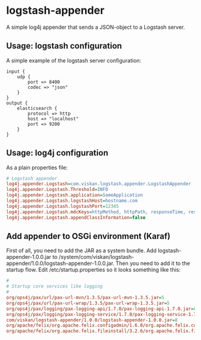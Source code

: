 logstash-appender
=================

A simple log4j appender that sends a JSON-object to a Logstash server.


Usage: logstash configuration
-----------------------------
A simple example of the logstash server configuration:

	input {
		udp {
			port => 8400
			codec => "json"
		}
	}
	output {
		elasticsearch {
			protocol => http
			host => "localhost"
			port => 9200
		}
	}
	

Usage: log4j configuration
--------------------------
As a plain properties file:
```ini
# Logstash appender
log4j.appender.Logstash=com.viskan.logstash.appender.LogstashAppender
log4j.appender.Logstash.Threshold=INFO
log4j.appender.Logstash.application=SomeApplication
log4j.appender.Logstash.logstashHost=hostname.com
log4j.appender.Logstash.logstashPort=12345
log4j.appender.Logstash.mdcKeys=httpMethod, httpPath, responseTime, responseCode
log4j.appender.Logstash.appendClassInformation=false
```


Add appender to OSGi environment (Karaf)
----------------------------------------

First of all, you need to add the JAR as a system bundle. Add logstash-appender-1.0.0.jar to /system/com/viskan/logstash-appender/1.0.0/logstash-appender-1.0.0.jar.
Then you need to add it to the startup flow. Edit /etc/startup.properties so it looks something like this:

```ini
#
# Startup core services like logging
#
org/ops4j/pax/url/pax-url-mvn/1.3.5/pax-url-mvn-1.3.5.jar=5
org/ops4j/pax/url/pax-url-wrap/1.3.5/pax-url-wrap-1.3.5.jar=5
org/ops4j/pax/logging/pax-logging-api/1.7.0/pax-logging-api-1.7.0.jar=8
org/ops4j/pax/logging/pax-logging-service/1.7.0/pax-logging-service-1.7.0.jar=8
com/viskan/logstash-appender/1.0.0/logstash-appender-1.0.0.jar=8
org/apache/felix/org.apache.felix.configadmin/1.6.0/org.apache.felix.configadmin-1.6.0.jar=10
org/apache/felix/org.apache.felix.fileinstall/3.2.6/org.apache.felix.fileinstall-3.2.6.jar=11
```
